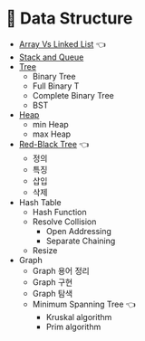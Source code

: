 # 🌳 Data Structure
- [Array Vs Linked List](ArrayVSLinkedList.md) 👈
- [Stack and Queue](StackAndQueue.md)
- [Tree](Tree.md)
    - Binary Tree
    - Full Binary T
    - Complete Binary Tree
    - BST
- [Heap](Heap.md)
    - min Heap
    - max Heap
- [Red-Black Tree](Red-BlackTree.md) 👈
    - 정의
    - 특징
    - 삽입
    - 삭제
- Hash Table
    - Hash Function
    - Resolve Collision
        - Open Addressing
        - Separate Chaining
    - Resize
- Graph
    - Graph 용어 정리
    - Graph 구현
    - Graph 탐색
    - Minimum Spanning Tree 👈
        - Kruskal algorithm
        - Prim algorithm
